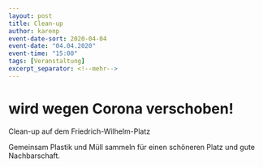 ```yaml
---
layout: post
title: Clean-up
author: karenp
event-date-sort: 2020-04-04
event-date: "04.04.2020"
event-time: "15:00"
tags: [Veranstaltung]
excerpt_separator: <!--mehr-->
---
```


# wird wegen Corona verschoben!<!--mehr-->

Clean-up auf dem Friedrich-Wilhelm-Platz

Gemeinsam Plastik und Müll sammeln für einen schöneren Platz und gute Nachbarschaft.
